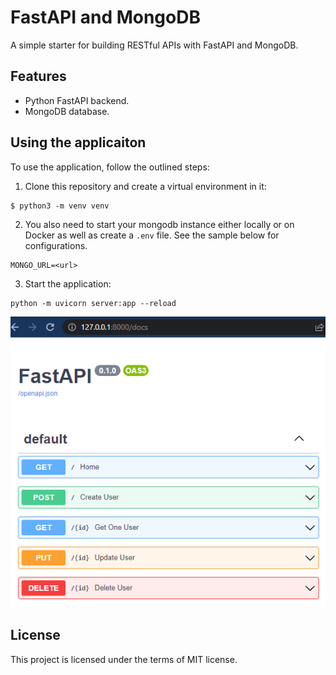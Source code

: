 # FastAPI and MongoDB 

A simple starter for building RESTful APIs with FastAPI and MongoDB. 

## Features

+ Python FastAPI backend.
+ MongoDB database.

## Using the applicaiton

To use the application, follow the outlined steps:

1. Clone this repository and create a virtual environment in it:

```console
$ python3 -m venv venv
```

2. You also need to start your mongodb instance either locally or on Docker as well as create a `.env` file. See the sample below for configurations.

```console
MONGO_URL=<url>
```

3. Start the application:

```console
python -m uvicorn server:app --reload
```


![FastAPI](https://raw.githubusercontent.com/PremKarira/CRUD_users/main/1.png)



## License

This project is licensed under the terms of MIT license.